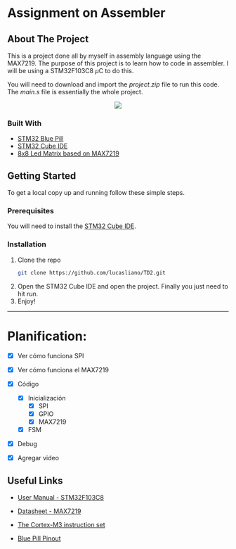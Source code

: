 # Assignment on Assembler

<!-- ABOUT THE PROJECT -->
## About The Project

This is a project done all by myself in assembly language using the MAX7219. The purpose of this project is to learn how to code in assembler. I will be using a STM32F103C8 $\mu$C to do this.

You will need to download and import the _project.zip_ file to run this code. The _main.s_ file is essentially the whole project.

<p align="center">
  <a href="https://github.com/lucasliano/TD2">
    <img src="https://user-images.githubusercontent.com/49002137/119297536-8a9e9480-bc31-11eb-8a0c-99f61838c29d.gif">
  </a>
</p>


### Built With

* [STM32 Blue Pill](https://stm32-base.org/boards/STM32F103C8T6-Blue-Pill.html)
* [STM32 Cube IDE](https://www.st.com/en/development-tools/stm32cubeide.html)
* [8x8 Led Matrix based on MAX7219](https://articulo.mercadolibre.com.ar/MLA-743000876-modulo-matriz-de-puntos-8x8-max7219-todomicro-garantia-_JM)


<!-- GETTING STARTED -->
## Getting Started

To get a local copy up and running follow these simple steps.

### Prerequisites

You will need to install the [STM32 Cube IDE](https://www.st.com/en/development-tools/stm32cubeide.html).


### Installation

1. Clone the repo
   ```sh
   git clone https://github.com/lucasliano/TD2.git
   ```
2. Open the STM32 Cube IDE and open the project. Finally you just need to hit _run_.
3. Enjoy!

---

# Planification:

* [x] Ver cómo funciona SPI
* [x] Ver cómo funciona el MAX7219

* [x] Código
  * [x] Inicialización
    * [x] SPI
    * [x] GPIO
    * [x] MAX7219
  * [x] FSM

* [x] Debug
* [x] Agregar video

## Useful Links

* [User Manual - STM32F103C8](https://www.google.com/url?sa=t&rct=j&q=&esrc=s&source=web&cd=&ved=2ahUKEwj5i46h2M_wAhX1ILkGHfiEDq4QFjAAegQIBhAD&url=https%3A%2F%2Fwww.st.com%2Fresource%2Fen%2Freference_manual%2Fcd00171190-stm32f101xx-stm32f102xx-stm32f103xx-stm32f105xx-and-stm32f107xx-advanced-arm-based-32-bit-mcus-stmicroelectronics.pdf&usg=AOvVaw2kF0T1D3TzsgvgnX7fvMku)

* [Datasheet - MAX7219](https://datasheets.maximintegrated.com/en/ds/MAX7219-MAX7221.pdf)

* [The Cortex-M3 instruction set](https://ic.unicamp.br/~celio/mc404-s2-2015/docs/manual-detalhado-instrucoes-cortex-m3.pdf)

* [Blue Pill Pinout](https://i.pinimg.com/originals/d4/c9/c1/d4c9c1d4e8f6274648f2c635bc814c1f.jpg)
